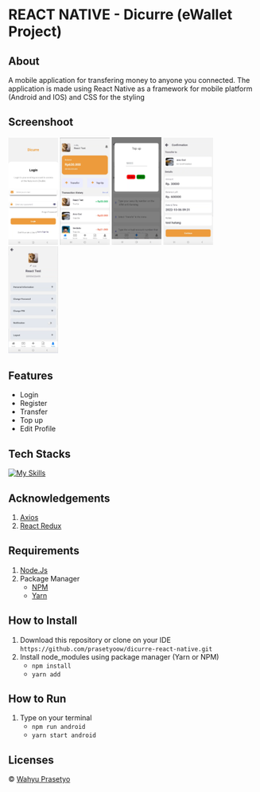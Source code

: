  # **REACT NATIVE - Dicurre (eWallet Project)**


 ## **About**

 A mobile application for transfering money to anyone you connected. The application is made using React Native as a framework for mobile platform (Android and IOS) and CSS for the styling

 ## **Screenshoot**
<hmtl>
<style>
  img {
    width: 100px
  }
</style>
<img src="./screenshoot/login.png">
<img src="./screenshoot/dashboard.png">
<img src="./screenshoot/topup.png">
<img src="./screenshoot/transfer.png">
<img src="./screenshoot/profile.png">
</html>

## **Features**

 * Login
 * Register
 * Transfer
 * Top up
 * Edit Profile

 ## **Tech Stacks**

[![My Skills](https://skills.thijs.gg/icons?i=javascript,react,css,&theme=light)](https://skills.thijs.gg)

## **Acknowledgements**
1. [Axios]()
2. [React Redux]()

## **Requirements**
1. [Node.Js](https://nodejs.org/en/ "Node Js")
2. Package Manager
    * [NPM](https://www.npmjs.com/ "NPM")
    * [Yarn](https://yarnpkg.com/ "Yarn")

## **How to Install**
1. Download this repository or clone on your IDE ```https://github.com/prasetyoow/dicurre-react-native.git```
2. Install node_modules using package manager (Yarn or NPM)
    * ```npm install```
    * ```yarn add```

## **How to Run**
1. Type on your terminal
    * ```npm run android```
    * ```yarn start android```

## **Licenses**
&copy;  [Wahyu Prasetyo](https://github.com/prasetyoow)